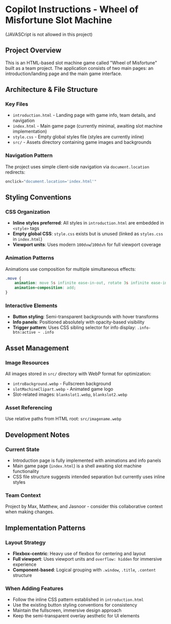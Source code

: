 # Copilot Instructions - Wheel of Misfortune Slot Machine
(JAVASCript is not allowed in this project)
## Project Overview
This is an HTML-based slot machine game called "Wheel of Misfortune" built as a team project. The application consists of two main pages: an introduction/landing page and the main game interface.

## Architecture & File Structure

### Key Files
- `introduction.html` - Landing page with game info, team details, and navigation
- `index.html` - Main game page (currently minimal, awaiting slot machine implementation)
- `style.css` - Empty global styles file (styles are currently inline)
- `src/` - Assets directory containing game images and backgrounds

### Navigation Pattern
The project uses simple client-side navigation via `document.location` redirects:
```javascript
onclick="document.location='index.html'"
```

## Styling Conventions

### CSS Organization
- **Inline styles preferred**: All styles in `introduction.html` are embedded in `<style>` tags
- **Empty global CSS**: `style.css` exists but is unused (linked as `styles.css` in `index.html`)
- **Viewport units**: Uses modern `100dvw`/`100dvh` for full viewport coverage

### Animation Patterns
Animations use composition for multiple simultaneous effects:
```css
.move {
    animation: move 5s infinite ease-in-out, rotate 3s infinite ease-in-out;
    animation-composition: add;
}
```

### Interactive Elements
- **Button styling**: Semi-transparent backgrounds with hover transforms
- **Info panels**: Positioned absolutely with opacity-based visibility
- **Trigger pattern**: Uses CSS sibling selector for info display: `.info-btn:active ~ .info`

## Asset Management

### Image Resources
All images stored in `src/` directory with WebP format for optimization:
- `introBackground.webp` - Fullscreen background
- `slotMachineClipart.webp` - Animated game logo
- Slot-related images: `blankslot1.webp`, `blankslot2.webp`

### Asset Referencing
Use relative paths from HTML root: `src/imagename.webp`

## Development Notes

### Current State
- Introduction page is fully implemented with animations and info panels
- Main game page (`index.html`) is a shell awaiting slot machine functionality
- CSS file structure suggests intended separation but currently uses inline styles

### Team Context
Project by Max, Matthew, and Jasnoor - consider this collaborative context when making changes.

## Implementation Patterns

### Layout Strategy
- **Flexbox-centric**: Heavy use of flexbox for centering and layout
- **Full viewport**: Uses viewport units and `overflow: hidden` for immersive experience
- **Component-based**: Logical grouping with `.window`, `.title`, `.content` structure

### When Adding Features
- Follow the inline CSS pattern established in `introduction.html`
- Use the existing button styling conventions for consistency
- Maintain the fullscreen, immersive design approach
- Keep the semi-transparent overlay aesthetic for UI elements